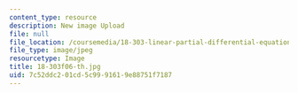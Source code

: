 ```yaml
---
content_type: resource
description: New image Upload
file: null
file_location: /coursemedia/18-303-linear-partial-differential-equations-fall-2006/7c52ddc201cd5c9991619e88751f7187_18-303f06-th.jpg
file_type: image/jpeg
resourcetype: Image
title: 18-303f06-th.jpg
uid: 7c52ddc2-01cd-5c99-9161-9e88751f7187
---
```

